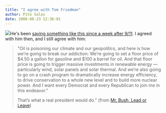 ```yaml
---
title: "I agree with Tom Friedman"
author: Pito Salas
date: 2008-06-23 12:36:01
---
```



[![](https://i0.wp.com/farm4.static.flickr.com/3038/2555325935_dbcd7283e3.jpg?w=584)](<http://www.flickr.com/photos/12842060@N06/2555325935>)He's
been [saying something like this since a week after
9/11](<http://www.nytimes.com/2008/06/22/opinion/22friedman.html>). I agreed
with him then, and I still agree with him:

> "Oil is poisoning our climate and our geopolitics, and here is how we’re
> going to break our addiction: We’re going to set a floor price of $4.50 a
> gallon for gasoline and $100 a barrel for oil. And that floor price is going
> to trigger massive investments in renewable energy — particularly wind,
> solar panels and solar thermal. And we’re also going to go on a crash
> program to dramatically increase energy efficiency, to drive conservation to
> a whole new level and to build more nuclear power. And I want every Democrat
> and every Republican to join me in this endeavor.”
>
> That’s what a real president would do." (from [Mr. Bush, Lead or
> Leave](<http://www.nytimes.com/2008/06/22/opinion/22friedman.html>))


